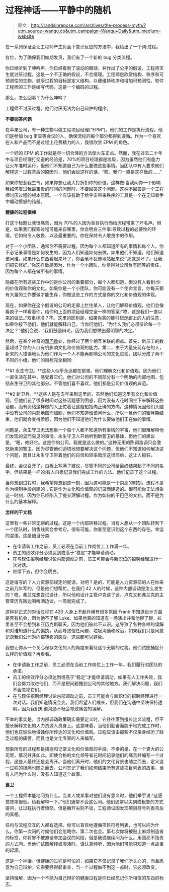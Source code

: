 # 过程神话——平静中的随机

> 原文：<http://randsinrepose.com/archives/the-process-myth/?utm_source=wanqu.co&utm_campaign=Wanqu+Daily&utm_medium=website>

在一系列保证会让工程师产生负面下意识反应的方法中，我给出了一个词:过程。

各位，为了确保我们如期发货，我们有了一个新的 bug 分类流程。

你已经听到了呻吟声，你已经看到了滚动的眼球，并作出了公平的假设，工程师天生就讨厌过程。这是一个不正确的假设，不合情理。工程师是欣赏结构、秩序和可预测性的生物，健康过程的目标是定义结构，以便维持秩序和增加可预测性。软件工程师的工作是编写代码，这是一个编码的过程。

那么，怎么回事？为什么呻吟？

工程师不讨厌过程。他们讨厌无法为自己辩护的程序。

**不要回答问题**

在苹果公司，有一种生物叫做工程项目经理(“EPM”)。他们的工作是执行流程。他们是参加 bug 审查等会议的人，确保流程的每个部分都得到遵循。作为一个喜欢在人和产品而不是过程上花费精力的人，我很欣赏 EPM 的角色。

一个好的 EPM 的工作就是尽一切合理的方法使火车正点。然而，我在过去二十年中与项目经理打交道的经验是，70%的项目经理都是垃圾，因为虽然他们有能力让火车准时运行，但他们不知道自己为什么要做这些事情。当团队中有人要求他们解释这一过程背后的原因时，他们会说这样的话，“嗯，我们一直是这样做的……”

如果你想惹我生气，如果你想让我大打折扣你的价值，这样做:当我问你一个影响我如何度过我最宝贵的时间的问题时，不要回答这个问题。这种不回答是一个工程师讨厌过程的根本原因。一个应该有助于给宇宙带来秩序的工具是一个在无知者手中煽动愤怒的钝器。

**健康的过程很棒**

打这个标题让我很痛苦，因为 70%的人因为盲目执行而给流程带来了坏名声。但是，如果我们探索过程可能来自哪里，你会明白三件事:导致过程的必要性的环境，它如何令人敬畏，以及最重要的，你在保持令人敬畏中的作用。

对于一个小团队，通常你不需要过程，因为每个人都知道所有的事情和每个人。你不必记录事情是如何发生的，因为人们知道如何去做，如果他们不知道，他们知道该问谁。如果什么东西看起来坏了，你会毫不犹豫地站起来说:“那就是坏了。让我们把它修好。”你这样做是因为，作为一个小团队，你觉得对公司负有同等的责任，因为每个人都在做所有的事情。

隐藏在所有这些工作中的是你公司的重要部分，每个人都知道，但没有人看到:你的价值观和你的文化。如果你是一个小团队，你可能没有一个使命宣言，你每天都有大量的工作要做才能生存，你做这些工作的方式是你的文化和价值观的体现。

现在，如果你在这个假设的公司的走廊上拦住某人，让他们解释价值观，他们会像看疯子一样看着你，给你和上面的项目经理完全一样的答案:“嗯，这是我们一直以来的做法。”双重标准？不。这里的区别是，如果你真的能引起走廊上的人的注意，如果你按下他们，他们就能解释自己。当你问他们，“为什么我们必须辩论每一个决定？”他们会说，“我们鼓励辩论，因为我们想做出最明智的决定。”

然后，在某个神奇的[邓巴数](https://en.wikipedia.org/wiki/Dunbar's_number)处，你经过了两个相互关联的拐点。首先，新员工的数量超过了你的人口有机影响文化和价值观的能力。第二，由于大量先前存在的人，新来的人错误地认为他们作为一个人不能再影响公司的文化进程。团队分成了两个不同的小组，他们的目标完全相同:

**#1 永生守卫。**这些人似乎永远都在那里。他们理解文化和价值观，因为他们一直生活在其中，感受着它们。他们对公司的不同部分有一个明确的内部地图，包括永生守卫的其他部分。不管他们喜不喜欢，他们都是公司价值观的典范。

**#2 新卫兵。**这些人是在去年来到这里的，虽然他们知道这里有文化和价值观，但他们花了很多时间对这些话题感到困惑，因为没有人花时间坐下来解释这些话题，而有资格这样做的人正忙着让这艘船指向正确的方向。这种情况因他们头脑中没有公司的内部地图而加剧，他们不知道谁该问什么，所以一旦他们的蜜月期结束，他们就会变得愤怒，因为他们不知道他们为什么要做他们正在做的事情。

问题是，永生守卫无法想象一个每个人都不知道所有事情的宇宙，他们很难解释他们发现的显而易见的事情。永生守卫人开始听到新警卫的暴躁，但他们的建议是，“嗯，修好它。这是你的公司。我就是这么做的。”这种无用的陈词滥调只会激怒新来的警卫，因为尽管他们迫切地想要解决这个问题，但他们不知道如何解决这个问题，而且让永生守卫带着他们的自信和轻率暗示这很简单，这让人抓狂。

最终，会议召开了，白板上写满了建议，尽管不同的公司给最终结果起了不同的名字，但结果是一样的:有人自愿记录我们完成工作的方法。他们记录了这个过程。

当你想到过程时，我希望你想到这一刻，因为这可能是一个崇高的时刻。流程不是作为控制手段创建的；它是作为文化和价值观的记录而建造的。很可能你无法想象这一时刻，因为你已经陷入了提交理解过程，作为如何的干巴巴的文档，而不是为什么的基本解释。

**怎样的干文档**

这里有一些非常无聊的过程。这是一个内部转移过程。当有人想从一个团队转到下一个团队时，销售线索会参考它。很有可能，你甚至意识到这个东西的存在。幸运的混蛋。这是细目分类:

*   在申请新工作之前，员工必须在当前工作岗位上工作满一年。
*   员工的绩效评分必须达到或高于“稳定”才能申请调动。
*   在与现任招聘经理讨论内部调动之前，员工可能会与新职位的招聘经理进行一次对话。
*   继续下去，但你会明白。

这是谁写的？人力资源部规定的屁话，对吧？是的，可能是人力资源部的人在你来之前几年写的，但是他们想帮忙。在我们 42 人的时候，这种内部调动是怎么发生的？嗯，弗兰克想尝试设计，所以他和设计主管卢克谈了谈，卢克又和弗兰克的主管亚历克斯边喝啤酒边谈，一周就完成了。

这种非正式的对话过程在 420 人身上不起作用有很多原因:Frank 不知道设计方面是否有机会，因为他不了解 Luke。如果他真的知道有一场演出并和他聊了聊，拉里甚至不会想到和亚历克斯聊天，因为他们彼此不认识。这导致了各种各样的误解和对谁知道什么的偏执，从而导致信任问题、垃圾沟通和政治，如果我们只是同意记录我们公司对内部转移的感受，这些都可以避免。

我想让你从一个关心保存文化的人的角度来看待这个无聊的过程。他们试图捕捉什么样的价值观？再看看。

*   在申请新工作之前，员工必须在当前工作岗位上工作一年。我们履行对团队的承诺。
*   员工的绩效评分必须达到或高于“稳定”才能申请调动。如果有人工作失败，我们会努力改进他们，而不是把问题推到公司的其他地方。我们解决问题，我们不会忽视它们。
*   在与现任招聘经理讨论内部调动之前，员工可能会与新职位的招聘经理进行一次对话。我们知道情况会变。我们希望人们成长，但我们在沟通中坚决保持透明，因为我们知道沟通不畅会导致痛苦的误解。

不幸的事实是，当内部调动政策确实需要定义时，它往往落到擅长定义流程，但不擅长解释文化的人力资源人员身上。这意味着，当他们勤奋而能干地完成工作时，他们也在愉快地侵蚀你所传达的文化和价值观。过程应该由那些不仅亲身经历了缺乏过程的痛苦，而且也是文化专家的人来编写。

想象所有的过程都是捕捉和记录文化和价值观的手段。不幸的是，在一个更大的公司里，情况并非如此。即使合格的文化领导者花时间记录他们的痛苦并编写一个过程，这些人最终还是会离开。当他们离开时，他们的文化背景也随之而去，定义这一过程的根痛也随之而去。公司忘记了我们如何结束所有这些项目列表的故事，当有人问为什么时，没有人知道这个故事。

**自卫**

一个工程师本能地问为什么。当某人或某事对他们没有意义时，他们举手说:“这感觉效率很低。给我解释一下。”他们通常不会这么问。他们通常以尖刻或粗鲁的方式提问，让过程执行者愤怒，但是撇开尖刻不谈，工程师试图发现项目符号列表背后的真相。

任何与流程交互的人都有选择。你可以盲目地遵循项目符号列表，也可以问为什么。你第一次问的时候他们会忽略你，第二次也会。第七次你将被贴上麻烦制造者的标签，你将冒不被邀请参加会议的风险，但是我说继续问为什么。用照亮不指责的方式问。当他们试图解释或混淆时，请认真倾听，因为他们可能只知道一点故事的起源。

这是一个神话，但健康的过程是可怕的，如果它不仅记录了我们所关心的，而且愿意为自己辩护。它需要经得起审查，当一个过程做不到这一点时，它必须改变。

坚持理解，因为一个不能为自己辩护的健康过程是你已经忘记你所相信的东西的标志。
